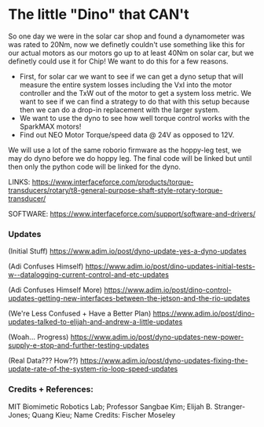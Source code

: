 # The little "Dino" that CAN't

So one day we were in the solar car shop and found a dynamometer was was rated to 20Nm, now we definetly couldn't use something like this for our actual motors as our motors go up to at least 40Nm on solar car, but we definetly could use it for Chip! We want to do this for a few reasons. 

* First, for solar car we want to see if we can get a dyno setup that will measure the entire system losses including the VxI into the motor controller and the TxW out of the motor to get a system loss metric. We want to see if we can find a strategy to do that with this setup because then we can do a drop-in replacement with the larger system. 
* We want to use the dyno to see how well torque control works with the SparkMAX motors! 
* Find out NEO Motor Torque/speed data @ 24V as opposed to 12V.

We will use a lot of the same roborio firmware as the hoppy-leg test, we may do dyno before we do hoppy leg. The final code will be linked but until then only the python code will be linked for the dyno. 

LINKS:
https://www.interfaceforce.com/products/torque-transducers/rotary/t8-general-purpose-shaft-style-rotary-torque-transducer/

SOFTWARE:
https://www.interfaceforce.com/support/software-and-drivers/

### Updates

(Initial Stuff) https://www.adim.io/post/dyno-update-yes-a-dyno-updates

(Adi Confuses Himself) https://www.adim.io/post/dino-updates-initial-tests-w--datalogging-current-control-and-etc-updates

(Adi Confuses Himself More) https://www.adim.io/post/dino-control-updates-getting-new-interfaces-between-the-jetson-and-the-rio-updates

(We're Less Confused + Have a Better Plan) https://www.adim.io/post/dino-updates-talked-to-elijah-and-andrew-a-little-updates

(Woah... Progress) https://www.adim.io/post/dyno-updates-new-power-supply-e-stop-and-further-testing-updates

(Real Data??? How??) https://www.adim.io/post/dyno-updates-fixing-the-update-rate-of-the-system-rio-loop-speed-updates

### Credits + References:

MIT Biomimetic Robotics Lab; 
Professor Sangbae Kim;
Elijah B. Stranger-Jones;
Quang Kieu; 
Name Credits: Fischer Moseley
